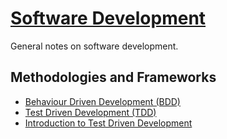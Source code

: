 # [Software Development](https://en.wikipedia.org/wiki/Software_development)

General notes on software development.

## Methodologies and Frameworks

* [Behaviour Driven Development (BDD)](https://en.wikipedia.org/wiki/Behavior-driven_development)
* [Test Driven Development (TDD)](https://en.wikipedia.org/wiki/Test-driven_development)
* [Introduction to Test Driven Development](http://agiledata.org/essays/tdd.html)
